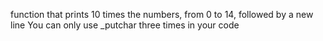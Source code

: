 function that prints 10 times the numbers, from 0 to 14, followed by a new line You can only use _putchar three times in your code
